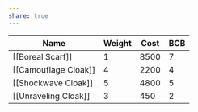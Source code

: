 ```yaml
---
share: true
---
```

| Name                 | Weight | Cost | BCB |
| -------------------- | ------ | ---- | --- |
| [[Boreal Scarf]]     | 1      | 8500 | 7   |
| [[Camouflage Cloak]] | 4      | 2200 | 4   |
| [[Shockwave Cloak]]  | 5      | 4800 | 5   |
| [[Unraveling Cloak]] | 3      | 450  | 2   |
